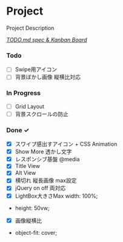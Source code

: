 # Project

Project Description

<em>[TODO.md spec & Kanban Board](https://bit.ly/3fCwKfM)</em>

### Todo

- [ ] Swipe用アイコン  
- [ ] 背景ぼかし画像 縦横比対応  

### In Progress

- [ ] Grid Layout  
- [ ] 背景スクロールの防止  

### Done ✓

- [x] スワイプ感出すアイコン + CSS Animation  
- [x] Show More 透かし文字  
- [x] レスポンシブ基盤 @media  
- [x] Title View  
- [x] Alt View  
- [x] 横切れ 縦長画像 max設定  
- [x] jQuery  on off 両対応  
- [x] LightBox大きさMax width: 100%;  
- height: 50vw;  
- [x] 画像縦横比  
- object-fit: cover;  

